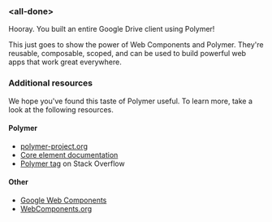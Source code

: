 ### &lt;all-done>

Hooray. You built an entire Google Drive client using Polymer!

This just goes to show the power of Web Components and Polymer.
They're reusable, composable, scoped, and
can be used to build powerful web apps that work great everywhere.

### Additional resources

We hope you've found this taste of Polymer useful. To learn more, take a look at the following resources.

#### Polymer

- [polymer-project.org](http://www.polymer-project.org)
- [Core element documentation](http://www.polymer-project.org/components/core-docs/index.html)
- [Polymer tag](http://stackoverflow.com/questions/tagged/polymer) on Stack Overflow

#### Other

- [Google Web Components](https://github.com/GoogleWebComponents)
- [WebComponents.org](http://webcomponents.org)
